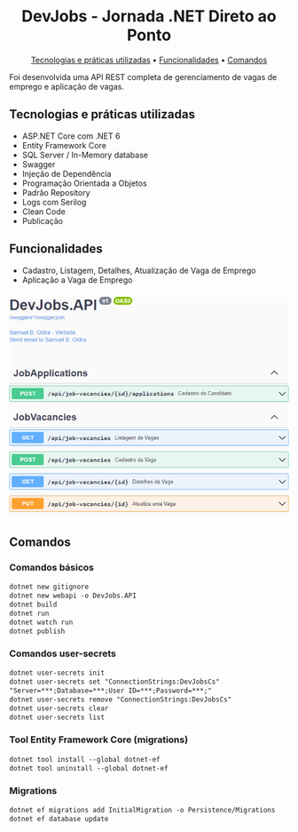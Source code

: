 <h1 align="center">
  DevJobs - Jornada .NET Direto ao Ponto
</h1>
<p align="center">
  <a href="#tecnologias-e-práticas-utilizadas">Tecnologias e práticas utilizadas</a> •
  <a href="#funcionalidades">Funcionalidades</a> •
  <a href="#comandos">Comandos</a>
</p>

Foi desenvolvida uma API REST completa de gerenciamento de vagas de emprego e aplicação de vagas.

## Tecnologias e práticas utilizadas
- ASP.NET Core com .NET 6
- Entity Framework Core
- SQL Server / In-Memory database
- Swagger
- Injeção de Dependência
- Programação Orientada a Objetos
- Padrão Repository
- Logs com Serilog
- Clean Code
- Publicação

## Funcionalidades
- Cadastro, Listagem, Detalhes, Atualização de Vaga de Emprego
- Aplicação a Vaga de Emprego

###

![alt text](https://raw.githubusercontent.com/samuel-oldra/DevJobs.API/main/README_IMGS/swagger_ui.png)

## Comandos

### Comandos básicos
```
dotnet new gitignore
dotnet new webapi -o DevJobs.API
dotnet build
dotnet run
dotnet watch run
dotnet publish
```

### Comandos user-secrets
```
dotnet user-secrets init
dotnet user-secrets set "ConnectionStrings:DevJobsCs" "Server=***;Database=***;User ID=***;Password=***;"
dotnet user-secrets remove "ConnectionStrings:DevJobsCs"
dotnet user-secrets clear
dotnet user-secrets list
```

### Tool Entity Framework Core (migrations)
```
dotnet tool install --global dotnet-ef
dotnet tool uninstall --global dotnet-ef
```

### Migrations
```
dotnet ef migrations add InitialMigration -o Persistence/Migrations
dotnet ef database update
```
